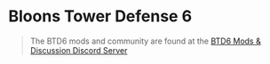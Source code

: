 # Bloons Tower Defense 6

> The BTD6 mods and community are found at the [BTD6 Mods & Discussion Discord Server](https://discord.gg/SeRH8xQ5mQ)
